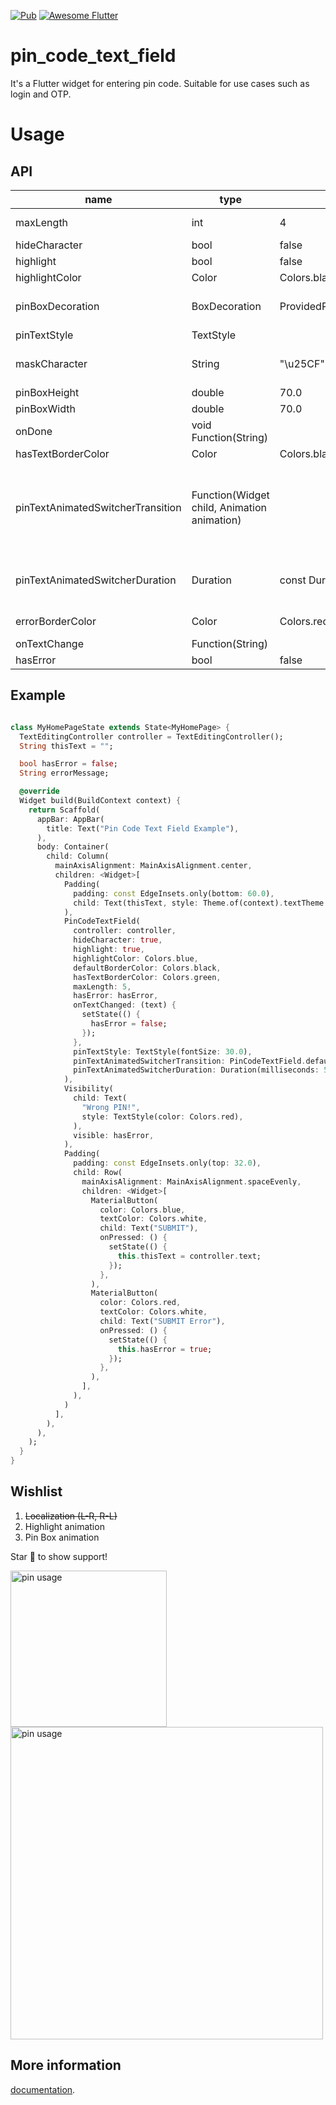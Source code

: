 [![Pub](https://img.shields.io/pub/v/pin_code_text_field.svg)](https://pub.dartlang.org/packages/pin_code_text_field)
<a href="https://stackoverflow.com/questions/tagged/flutter?sort=votes">
   <img alt="Awesome Flutter" src="https://img.shields.io/badge/Awesome-Flutter-blue.svg?longCache=true&style=flat-square" />
</a>
# pin_code_text_field

It's a Flutter widget for entering pin code. Suitable for use cases such as login and OTP.

# Usage
## API
| name | type | default | description |
| --- | --- | --- | --- |
| maxLength | int | 4 | The total length of pin number & the number of pin boxes. |
| hideCharacter | bool | false | Show or hide the pin code. |
| highlight | bool | false | highlight the focused pin box. |
| highlightColor | Color | Colors.black | Set color of the focused pin box. |
| pinBoxDecoration | BoxDecoration| ProvidedPinBoxDecoration._defaultPinBoxDecoration | Customization for the individual pin boxes. Check `ProvidedPinBoxDecoration` for possible options. |
| pinTextStyle | TextStyle | | TextStyle for styling pin characters. |
| maskCharacter | String | "\u25CF" | Special character to mask the pin code. Will only work if `hideCharacter` is set to `true`. |
| pinBoxHeight | double | 70.0 | Height of pin boxes. |
| pinBoxWidth | double | 70.0 | Width of pin boxes. |
| onDone | void Function(String) | | Callback when the max length of pin code is reached. |
| hasTextBorderColor | Color | Colors.black | Set color of pin box containing text. |
| pinTextAnimatedSwitcherTransition | Function(Widget child, Animation<double> animation) | | Animation of text appearing/disappearing, you can write your own or use a few presets: 1. PinCodeTextField.awesomeTransition 2. PinCodeTextField.defaultScalingTransition  3. PinCodeTextField.defaultRotateTransition|
| pinTextAnimatedSwitcherDuration | Duration | const Duration() | Duration of pinTextAnimatedSwitcherTransition. Check `ProvidedPinBoxTextAnimation` for possible options. |
| errorBorderColor | Color | Colors.red | Highlight all textboxes to this color if hasError is set to `true`
| onTextChange | Function(String) | | callback that returns a text on input |
| hasError | bool | false | set all border color to `errorBorderColor` |

## Example
```dart

class MyHomePageState extends State<MyHomePage> {
  TextEditingController controller = TextEditingController();
  String thisText = "";

  bool hasError = false;
  String errorMessage;

  @override
  Widget build(BuildContext context) {
    return Scaffold(
      appBar: AppBar(
        title: Text("Pin Code Text Field Example"),
      ),
      body: Container(
        child: Column(
          mainAxisAlignment: MainAxisAlignment.center,
          children: <Widget>[
            Padding(
              padding: const EdgeInsets.only(bottom: 60.0),
              child: Text(thisText, style: Theme.of(context).textTheme.title),
            ),
            PinCodeTextField(
              controller: controller,
              hideCharacter: true,
              highlight: true,
              highlightColor: Colors.blue,
              defaultBorderColor: Colors.black,
              hasTextBorderColor: Colors.green,
              maxLength: 5,
              hasError: hasError,
              onTextChanged: (text) {
                setState(() {
                  hasError = false;
                });
              },
              pinTextStyle: TextStyle(fontSize: 30.0),
              pinTextAnimatedSwitcherTransition: PinCodeTextField.defaultScalingTransition,
              pinTextAnimatedSwitcherDuration: Duration(milliseconds: 500),
            ),
            Visibility(
              child: Text(
                "Wrong PIN!",
                style: TextStyle(color: Colors.red),
              ),
              visible: hasError,
            ),
            Padding(
              padding: const EdgeInsets.only(top: 32.0),
              child: Row(
                mainAxisAlignment: MainAxisAlignment.spaceEvenly,
                children: <Widget>[
                  MaterialButton(
                    color: Colors.blue,
                    textColor: Colors.white,
                    child: Text("SUBMIT"),
                    onPressed: () {
                      setState(() {
                        this.thisText = controller.text;
                      });
                    },
                  ),
                  MaterialButton(
                    color: Colors.red,
                    textColor: Colors.white,
                    child: Text("SUBMIT Error"),
                    onPressed: () {
                      setState(() {
                        this.hasError = true;
                      });
                    },
                  ),
                ],
              ),
            )
          ],
        ),
      ),
    );
  }
}

```

## Wishlist
1. ~~Localization (L-R, R-L)~~
2. Highlight animation
3. Pin Box animation


Star 🌟 to show support!

<img src="https://raw.githubusercontent.com/LiewJunTung/Pin-Code-Text-Field/master/image/phoneusage.gif" alt="pin usage" width="250"/>
<img src="https://raw.githubusercontent.com/LiewJunTung/Pin-Code-Text-Field/master/image/ipad.gif" alt="pin usage" width="500"/>

## More information
[documentation](https://flutter.io/).
